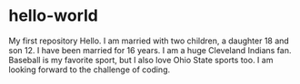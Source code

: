 # hello-world
My first repository
Hello.  I am married with two children, a daughter 18 and son 12.  I have been married for 16 years.  I am a huge Cleveland Indians fan.  Baseball is my favorite sport, but I also love Ohio State sports too.  I am looking forward to the challenge of coding.
